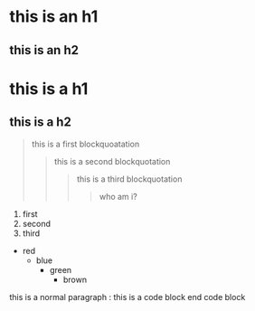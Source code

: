 this is an h1
=============

this is an h2
-------------

# this is a h1
## this is a h2

> this is a first blockquoatation
>   > this is a second blockquotation
>   >   > this is a third blockquotation
>   >   > > who am i?


1. first
2. second
3. third

* red
  * blue
    * green
      * brown

this is a normal paragraph : 
  this is a code block
end code block
